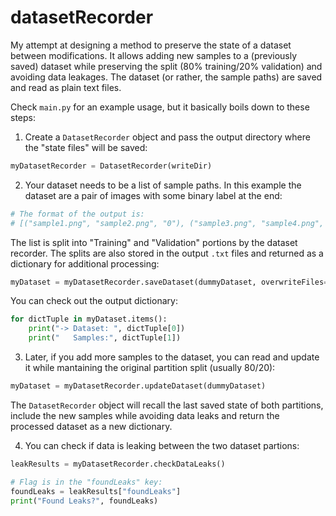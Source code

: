 # datasetRecorder
My attempt at designing a method to preserve the state of a dataset between modifications. It allows adding new samples to a (previously saved) dataset while preserving the split (80% training/20% validation) and avoiding data leakages. The dataset (or rather, the sample paths) are saved and read as plain text files.

Check ``main.py`` for an example usage, but it basically boils down to these steps:

1. Create a ``DatasetRecorder`` object and pass the output directory where the "state files" will be saved:

```python
myDatasetRecorder = DatasetRecorder(writeDir)
```

2. Your dataset needs to be a list of sample paths. In this example the dataset are a pair of images with some binary label at the end:
```python
# The format of the output is:
# [("sample1.png", "sample2.png", "0"), ("sample3.png", "sample4.png", "1"), ...]
```
The list is split into "Training" and "Validation" portions by the dataset recorder. The splits are also stored in the output ``.txt`` files and returned as a dictionary for additional processing:

```python
myDataset = myDatasetRecorder.saveDataset(dummyDataset, overwriteFiles=True)
```

You can check out the output dictionary:
```python
for dictTuple in myDataset.items():
    print("-> Dataset: ", dictTuple[0])
    print("   Samples:", dictTuple[1])
```

3. Later, if you add more samples to the dataset, you can read and update it while mantaining the original partition split (usually 80/20):
```python
myDataset = myDatasetRecorder.updateDataset(dummyDataset)
```

The ``DatasetRecorder`` object will recall the last saved state of both partitions, include the new samples while avoiding data leaks and return the processed dataset as a new dictionary.

4. You can check if data is leaking between the two dataset partions:
```python
leakResults = myDatasetRecorder.checkDataLeaks()

# Flag is in the "foundLeaks" key:
foundLeaks = leakResults["foundLeaks"]
print("Found Leaks?", foundLeaks)
```